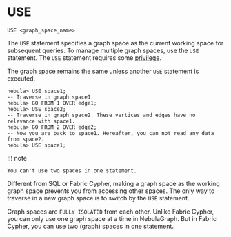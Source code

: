 # USE

```ngql
USE <graph_space_name>
```

The `USE` statement specifies a graph space as the current working space for subsequent queries. To manage multiple graph spaces, use the `USE` statement. The `USE` statement requires some [privilege](../../7.data-security/1.authentication/1.authentication.md).

The graph space remains the same unless another `USE` statement is executed.

```ngql
nebula> USE space1;
-- Traverse in graph space1.
nebula> GO FROM 1 OVER edge1;
nebula> USE space2;
-- Traverse in graph space2. These vertices and edges have no relevance with space1.
nebula> GO FROM 2 OVER edge2;
-- Now you are back to space1. Hereafter, you can not read any data from space2.
nebula> USE space1;
```

!!! note

    You can't use two spaces in one statement.

Different from SQL or Fabric Cypher, making a graph space as the working graph space prevents you from accessing other spaces. The only way to traverse in a new graph space is to switch by the `USE` statement.

Graph spaces are `FULLY ISOLATED` from each other. Unlike Fabric Cypher, you can only use one graph space at a time in NebulaGraph. But in Fabric Cypher, you can use two (graph) spaces in one statement.
